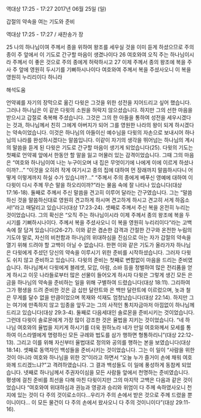 역대상 17:25 - 17:27 
2017년 06월 25일 (일)

갑절의 약속을 여는 기도와 준비



역대상 17:25 - 17:27 / 새찬송가  장


25 나의 하나님이여 주께서 종을 위하여 왕조를 세우실 것을 이미 듣게 하셨으므로 주의 종이 주 앞에서 이 기도로 간구할 마음이 생겼나이다 26 여호와여 오직 주는 하나님이시라 주께서 이 좋은 것으로 주의 종에게 허락하시고 27 이제 주께서 종의 왕조에 복을 주사 주 앞에 영원히 두시기를 기뻐하시나이다 여호와여 주께서 복을 주셨사오니 이 복을 영원히 누리리이다 하니라

해석도움





언약궤를 자기의 장막으로 옮긴 다윗은 그것을 위한 성전을 지어드리고 싶어 했습니다. 그러나 하나님은 이 같은 다윗의 소원을 허락지 않으셨습니다. 하지만 그의 선한 마음을 받으시고 갑절로 축복해 주셨습니다. 그것은 그의 한 아들을 통하여 성전을 세우시겠다는 것과, 하나님께서 친히 그에게 아버지가 되어 그를 영원한 나라의 왕이 되게 하시겠다는 약속이었습니다. 이것은 하나님의 아들이신 예수님을 다윗의 자손으로 보내시어 하나님의 나라를 완성하시겠다는 말씀입니다. 이같이 자기의 생각을 뛰어넘는 하나님의 계시의 말씀을 듣게 된 다윗은 기도로 간구할 마음이 생기게 되었습니다(25). 다윗의 기도는 첫째로 언약궤 앞에서 한동안 할 말을 잃고 머물러 있는 감격이었습니다. 그때 그의 마음은 “여호와 하나님이여 나는 누구이오며 내 집은 무엇이기에 나에게 이에 이르게 하셨나이까?...” “이것을 오히려 작게 여기시고 종의 집에 대하여 먼 장래까지 말씀하시다니 어떻게 이렇게까지 하실 수가 있습니까?...” “주께서 주의 종에게 베푸신 영예에 대하여 이 다윗이 다시 주께 무슨 말을 하오리이까?”라는 물음 속에 잘 나타나 있습니다(대상 17:16-18). 둘째로 주께서 주신 말씀을 견고히 이루어 달라는 간구였습니다. 그는 “말씀하신 것을 말씀하신대로 영원히 견고하게 하시며 견고하게 하시고 견고히 서게 하옵소서!”라고 매달리고 있습니다(대상 17:23-24). 셋째로 주께서 주신 복을 온전히 누리는 것이었습니다. 그의 확신은 “오직 주는 하나님이시라 이제 주께서 종의 왕조에 복을 두시기를 기뻐하시나이다. 주께서 복을 주셨사오니 이 복을 영원히 누리리이다“라는 고백 속에 잘 담겨 있습니다(26-27). 이와 같은 겸손한 감격과 간절한 간구와 온전한 누림의 기도야 말로, 자신의 비천함과 하나님의 위대하심을 진심으로 아는 자가 갑절의 약속을 열기 위해 드려야 할 고백이 아닐 수 없습니다. 한편 이와 같은 기도가 올라가자 하나님은 다윗에게 주셨던 당신의 약속을 이루시기 위한 준비를 시작하셨습니다. 그러자 다윗도 쉬지 않고 준비하고 있습니다. 다윗의 준비는 첫째로 변함없이 마음을 드리는 준비였습니다. 하나님께서 다윗에게 블레셋, 모압, 아람, 소바 등을 정벌하여 많은 전리품을 얻게 하시고 이웃 나라들로부터 많은 선물이 들어오게 하시자  다윗은 그렇게 생긴 모든 은금을 하나님의 약속을 준비하는 일을 위해 구별하여 드렸습니다(대상 18:11). 그리하여 그가 평생을 드려 준비한 것은 금 십만 달란트와 은 백만 달란트에 이르렀으며, 놋과 철은 무게를 달수 없을 만큼이었으며 목재와 석재도 엄청났습니다(대상 22:14). 하지만 그는 여기에 만족하지 않고 임종을 앞두고는 그의 사적인 통치자금마저 아낌없이 하나님께 드리고 있습니다(대상 29:3-4). 둘째로 다음세대인 솔로몬을 준비시키는 것이었습니다. 그런데 다윗이 솔로몬에게 가장 많이 강조한 것은 율법을 지키는 것이었습니다. “네 하나님 여호와의 율법을 지키게 하시기를 더욱 원하노라 네가 만일 여호와께서 모세를 통하여 이스라엘에게 명령하신 모든 규례와 법도를 삼가 행하면 형통하리니”(대상 22:12-13). 그리고 이를 위해 자신부터 율법대로 정의와 공의를 행하는 본을 보였습니다(대상 18:14). 셋째로 동역자인 백성들을 준비시키는 것이었습니다. 그는 이 일이 “사람을 위한 것이 아니라 여호와 하나님을 위한 것”이라고 하면서 “오늘 누가 즐거이 손에 채워 여호와께 드리겠느냐?”고 격려하였습니다. 그 결과 백성들도 이 일에 풍성하게 동참케 되었습니다. 넷째로 하나님께서 주권자이심을 모든 사람들 앞에서 천명하는 준비였습니다. 평생에 걸친 준비를 최선을 다해 마친 다윗이지만 그의 마지막 고백은 다음과 같은 것이었습니다 “여호와여 위대하심과 권능과 영광과 승리와 위엄이 다 주께 속하였사오니 천지에 있는 것이 다 주의 것이로소이다...우리가  주의 손에서 받은 것으로 주께 드렸을 뿐이니이다... 이 모든 물건이 다 주의 손에서 왔사오니 다 주의 것이니이다”(대상 29:11-16).